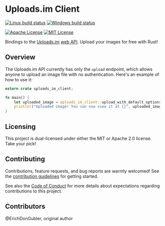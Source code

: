 # Uploads.im Client

[![Linux build status](https://travis-ci.org/ErichDonGubler/uploads-im-client-rs.svg)](https://travis-ci.org/ErichDonGubler/uploads-im-client-rs)
[![Windows build status](https://ci.appveyor.com/api/projects/status/github/ErichDonGubler/uploads-im-client-rs?svg=true)](https://ci.appveyor.com/project/ErichDonGubler/uploads-im-client-rs)
<!-- [![crates.io latest published version](https://img.shields.io/crates/v/adhesion.svg)](https://crates.io/crates/adhesion) -->
<!-- [![docs.rs latest published version](https://docs.rs/adhesion/badge.svg)](https://docs.rs/adhesion) -->
[![Apache License](https://img.shields.io/badge/License-Apache%202.0-blue.svg)](./LICENSE-APACHE-2.0.md)
[![MIT License](https://img.shields.io/badge/License-MIT-yellow.svg)](./LICENSE-MIT.md)

Bindings to the [Uploads.im](http://uploads.im/) [web API](http://uploads.im/apidocs).
Upload your images for free with Rust!

## Overview

The Uploads.im API currently has only the `upload` endpoint, which allows anyone
to upload an image file with no authentication. Here's an example of how to use
it:

```rust
extern crate uploads_im_client;

fn main() {
    let uploaded_image = uploads_im_client::upload_with_default_options("my_image.jpg").expect("successful image upload");
    println!("Uploaded image! You can now view it at {}", uploaded_image.view_url.to_string());
}
```

## Licensing

This project is dual-licensed under either the MIT or Apache 2.0 license. Take
your pick!

## Contributing

Contributions, feature requests, and bug reports are warmly welcomed! See the
[contribution guidelines](./CONTRIBUTING.md) for getting started.

See also the [Code of Conduct](./CODE-OF-CONDUCT.md) for more details about
expectations regarding contributions to this project.

## Contributors

@ErichDonGubler, original author
